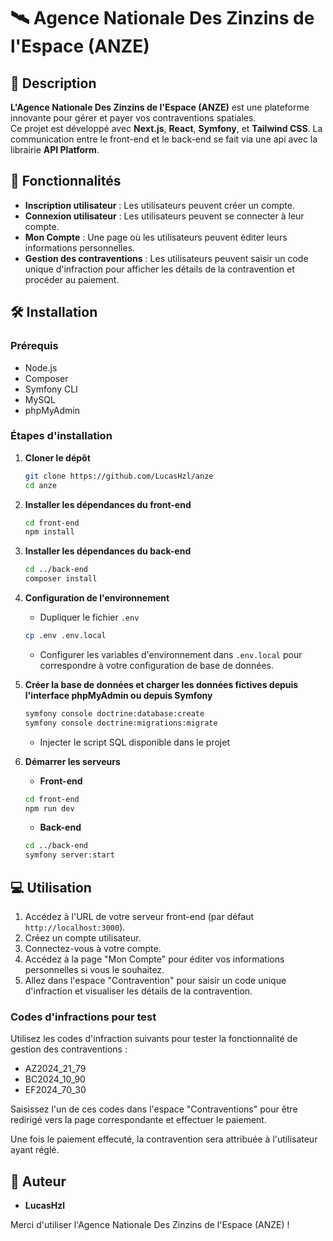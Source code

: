 # 🛰️ Agence Nationale Des Zinzins de l'Espace (ANZE)

## 🌌 Description

**L'Agence Nationale Des Zinzins de l'Espace (ANZE)** est une plateforme innovante pour gérer et payer vos contraventions spatiales.  
Ce projet est développé avec **Next.js**, **React**, **Symfony**, et **Tailwind CSS**. La communication entre le front-end et le back-end se fait via une api avec la librairie **API Platform**.

## 🚀 Fonctionnalités

- **Inscription utilisateur** : Les utilisateurs peuvent créer un compte.
- **Connexion utilisateur** : Les utilisateurs peuvent se connecter à leur compte.
- **Mon Compte** : Une page où les utilisateurs peuvent éditer leurs informations personnelles.
- **Gestion des contraventions** : Les utilisateurs peuvent saisir un code unique d'infraction pour afficher les détails de la contravention et procéder au paiement.

## 🛠️ Installation

### Prérequis

- Node.js
- Composer
- Symfony CLI
- MySQL
- phpMyAdmin

### Étapes d'installation

1. **Cloner le dépôt**

    ```bash
    git clone https://github.com/LucasHzl/anze
    cd anze
    ```

2. **Installer les dépendances du front-end**

    ```bash
    cd front-end
    npm install
    ```

3. **Installer les dépendances du back-end**

    ```bash
    cd ../back-end
    composer install
    ```

4. **Configuration de l'environnement**

    - Dupliquer le fichier `.env`

    ```bash
    cp .env .env.local
    ```

    - Configurer les variables d'environnement dans `.env.local` pour correspondre à votre configuration de base de données.

5. **Créer la base de données et charger les données fictives depuis l'interface phpMyAdmin ou depuis Symfony**

    ```bash
    symfony console doctrine:database:create
    symfony console doctrine:migrations:migrate
    ```

    - Injecter le script SQL disponible dans le projet

6. **Démarrer les serveurs**

    - **Front-end**

    ```bash
    cd front-end
    npm run dev
    ```

    - **Back-end**

    ```bash
    cd ../back-end
    symfony server:start
    ```

## 💻 Utilisation

1. Accédez à l'URL de votre serveur front-end (par défaut `http://localhost:3000`).
2. Créez un compte utilisateur.
3. Connectez-vous à votre compte.
4. Accédez à la page "Mon Compte" pour éditer vos informations personnelles si vous le souhaitez.
5. Allez dans l'espace "Contravention" pour saisir un code unique d'infraction et visualiser les détails de la contravention.

### Codes d'infractions pour test

Utilisez les codes d'infraction suivants pour tester la fonctionnalité de gestion des contraventions :

- AZ2024_21_79
- BC2024_10_90
- EF2024_70_30

Saisissez l'un de ces codes dans l'espace "Contraventions" pour être redirigé vers la page correspondante et effectuer le paiement.

Une fois le paiement effecuté, la contravention sera attribuée à l'utilisateur ayant réglé.

## 👤 Auteur

- **LucasHzl**


Merci d'utiliser l'Agence Nationale Des Zinzins de l'Espace (ANZE) !
